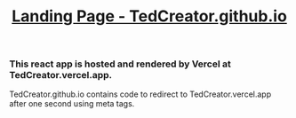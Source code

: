 <h1 align="center"><a href="https://tedcreator.github.io/">Landing Page - TedCreator.github.io</a></h1>
<br/>

<h3>This react app is hosted and rendered by Vercel at TedCreator.vercel.app.</h3>
TedCreator.github.io contains code to redirect to TedCreator.vercel.app after one second using meta tags.
